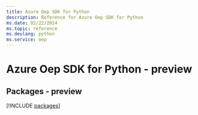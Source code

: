 ```yaml
---
title: Azure Oep SDK for Python
description: Reference for Azure Oep SDK for Python
ms.date: 02/22/2024
ms.topic: reference
ms.devlang: python
ms.service: oep
---
```

# Azure Oep SDK for Python - preview
## Packages - preview
[!INCLUDE [packages](oep-index.md)]